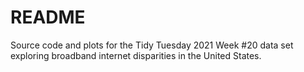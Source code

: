 # README

Source code and plots for the Tidy Tuesday 2021 Week #20 data set exploring broadband internet disparities in the United States.  
